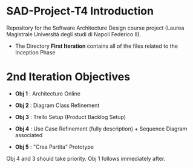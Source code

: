 # SAD-Project-T4 Introduction

Repository for the Software Architecture Design course project (Laurea Magistrale Università degli studi di Napoli Federico II).

- The Directory **First Iteration** contains all of the files related to the Inception Phase

# 2nd Iteration Objectives

- **Obj 1** : Architecture Online

- **Obj 2** : Diagram Class Refinement

- **Obj 3** : Trello Setup (Product Backlog Setup)

- **Obj 4** : Use Case Refinement (fully description) + Sequence Diagram associated

- **Obj 5** : "Crea Partita" Prototype

Obj 4 and 3 should take priority. Obj 1 follows immediately after.
